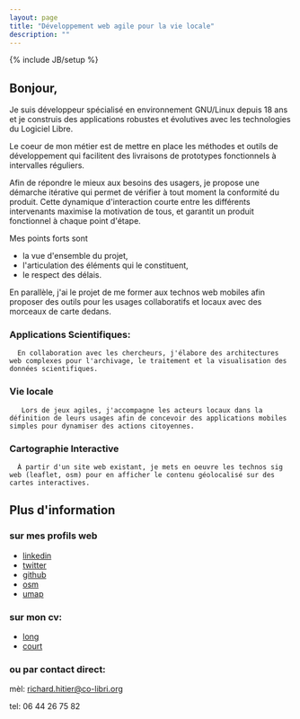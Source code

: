 ```yaml
---
layout: page
title: "Développement web agile pour la vie locale"
description: ""
---
```

{% include JB/setup %}


## Bonjour,

Je suis développeur spécialisé en environnement
GNU/Linux depuis 18 ans et je construis des applications
robustes et évolutives avec les technologies du Logiciel
Libre.

Le coeur de mon métier est de mettre en place les méthodes
et outils de développement qui facilitent des livraisons de
prototypes fonctionnels à intervalles réguliers.

Afin de répondre le mieux aux besoins des usagers, je
propose une démarche itérative qui permet de vérifier à tout
moment la conformité du produit.
Cette dynamique d'interaction courte entre les différents
intervenants maximise la motivation de tous, et garantit un
produit fonctionnel à chaque point d'étape.

Mes points forts sont 

- la vue d'ensemble du projet,
- l'articulation des éléments qui le constituent,
- le respect des délais.

En parallèle, j'ai le projet de me former aux technos web
mobiles afin proposer des outils pour les usages
collaboratifs et locaux avec des morceaux de carte dedans. 

### Applications Scientifiques:

      En collaboration avec les chercheurs, j'élabore des architectures web complexes pour l'archivage, le traitement et la visualisation des données scientifiques.

### Vie locale

       Lors de jeux agiles, j'accompagne les acteurs locaux dans la définition de leurs usages afin de concevoir des applications mobiles simples pour dynamiser des actions citoyennes.

### Cartographie Interactive

      À partir d'un site web existant, je mets en oeuvre les technos sig web (leaflet, osm) pour en afficher le contenu géolocalisé sur des cartes interactives.

## Plus d'information

### sur mes profils web

- [linkedin](http://fr.linkedin.com/in/richardhitier/)
- [twitter](https://twitter.com/richardhitier)
- [github](https://github.com/richardhitier)
- [osm](https://www.openstreetmap.org/user/RichardHitier)
- [umap](http://umap.openstreetmap.fr/en/user/RichardHitier/)

### sur mon cv:

- [long](http://richardhitier.co-libri.org/richard_hitier.pdf)
- [court](http://richardhitier.co-libri.org/richard_hitier.pdf)

### ou par contact direct:

mèl: richard.hitier@co-libri.org

tel: 06 44 26 75 82



